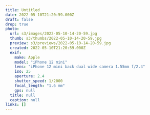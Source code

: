 ```yaml
---
title: Untitled
date: 2022-05-10T21:20:59.000Z
draft: false
drop: true
photo:
  url: s3/images/2022-05-10-14-20-59.jpg
  thumb: s3/thumbs/2022-05-10-14-20-59.jpg
  preview: s3/previews/2022-05-10-14-20-59.jpg
  created: 2022-05-10T21:20:59.000Z
  exif:
    make: Apple
    model: "iPhone 12 mini"
    lens: "iPhone 12 mini back dual wide camera 1.55mm f/2.4"
    iso: 25
    aperture: 2.4
    shutter_speed: 1/2000
    focal_length: "1.6 mm"
    gps: null
  title: null
  caption: null
links: []
---
```

